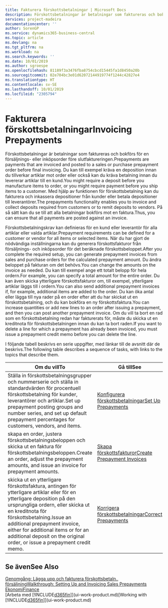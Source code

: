 ```yaml
---
title: Fakturera förskottsbetalningar | Microsoft Docs
description: Förskottsbetalningar är betalningar som faktureras och bokförs för en försäljnings- eller inköpsorder före slutfaktureringen. Du kan till exempel kräva en deposition innan du tillverkar artiklar mot order eller också kan du kräva betalning innan du levererar artiklar till en kund. Med hjälp av funktionen för förskottsbetalning kan du fakturera och inkassera depositioner från kunder eller betala depositioner till leverantörer. På så sätt kan du se till att alla betalningar bokförs mot en faktura.
services: project-madeira
documentationcenter: ''
author: SorenGP
ms.service: dynamics365-business-central
ms.topic: article
ms.devlang: na
ms.tgt_pltfrm: na
ms.workload: na
ms.search.keywords: ''
ms.date: 10/01/2019
ms.author: sgroespe
ms.openlocfilehash: 81189f3a3476fba8754cbcd15445fa1d8450a20b
ms.sourcegitcommit: 02e704bc3e01d62072144919774f1244c42827e4
ms.translationtype: HT
ms.contentlocale: sv-SE
ms.lasthandoff: 10/01/2019
ms.locfileid: "2305794"
---
```

# <a name="invoicing-prepayments"></a><span data-ttu-id="e2eff-106">Fakturera förskottsbetalningar</span><span class="sxs-lookup"><span data-stu-id="e2eff-106">Invoicing Prepayments</span></span>
<span data-ttu-id="e2eff-107">Förskottsbetalningar är betalningar som faktureras och bokförs för en försäljnings- eller inköpsorder före slutfaktureringen.</span><span class="sxs-lookup"><span data-stu-id="e2eff-107">Prepayments are payments that are invoiced and posted to a sales or purchase prepayment order before final invoicing.</span></span> <span data-ttu-id="e2eff-108">Du kan till exempel kräva en deposition innan du tillverkar artiklar mot order eller också kan du kräva betalning innan du levererar artiklar till en kund.</span><span class="sxs-lookup"><span data-stu-id="e2eff-108">You might require a deposit before you manufacture items to order, or you might require payment before you ship items to a customer.</span></span> <span data-ttu-id="e2eff-109">Med hjälp av funktionen för förskottsbetalning kan du fakturera och inkassera depositioner från kunder eller betala depositioner till leverantörer.</span><span class="sxs-lookup"><span data-stu-id="e2eff-109">The prepayments functionality enables you to invoice and collect deposits required from customers or to remit deposits to vendors.</span></span> <span data-ttu-id="e2eff-110">På så sätt kan du se till att alla betalningar bokförs mot en faktura.</span><span class="sxs-lookup"><span data-stu-id="e2eff-110">Thus, you can ensure that all payments are posted against an invoice.</span></span>  

 <span data-ttu-id="e2eff-111">Förskottsbetalningskrav kan definieras för en kund eller leverantör för alla artiklar eller valda artiklar.</span><span class="sxs-lookup"><span data-stu-id="e2eff-111">Prepayment requirements can be defined for a customer or vendor for all items or selected items.</span></span> <span data-ttu-id="e2eff-112">När du har gjort de nödvändiga inställningarna kan du generera förskottsfakturor från försäljnings- och inköpsorder för det beräknade förskottsbeloppet.</span><span class="sxs-lookup"><span data-stu-id="e2eff-112">After you complete the required setup, you can generate prepayment invoices from sales and purchase orders for the calculated prepayment amount.</span></span> <span data-ttu-id="e2eff-113">Du ändra beloppet på fakturan om det behövs.</span><span class="sxs-lookup"><span data-stu-id="e2eff-113">You can change the amounts on the invoice as needed.</span></span> <span data-ttu-id="e2eff-114">Du kan till exempel ange ett totalt belopp för hela ordern.</span><span class="sxs-lookup"><span data-stu-id="e2eff-114">For example, you can specify a total amount for the entire order.</span></span> <span data-ttu-id="e2eff-115">Du kan även skicka ytterligare förskottsfakturor om, till exempel, ytterligare artiklar läggs till i ordern.</span><span class="sxs-lookup"><span data-stu-id="e2eff-115">You can also send additional prepayment invoices if, for example, additional items are added to the order.</span></span> <span data-ttu-id="e2eff-116">Du kan öka antal eller lägga till nya rader på en order efter att du har skickat ut en förskottsbetalning, och du kan bokföra en ny förskottsfaktura.</span><span class="sxs-lookup"><span data-stu-id="e2eff-116">You can increase quantities or add new lines to an order after issuing a prepayment, and then you can post another prepayment invoice.</span></span> <span data-ttu-id="e2eff-117">Om du vill ta bort en rad som en förskottsbetalning redan har fakturerats för, måste du skicka ut en kreditnota för förskottsbetalningen innan du kan ta bort raden.</span><span class="sxs-lookup"><span data-stu-id="e2eff-117">If you want to delete a line for which a prepayment has already been invoiced, you must issue a prepayment credit memo before you can delete the line.</span></span>  

 <span data-ttu-id="e2eff-118">I följande tabell beskrivs en serie uppgifter, med länkar till de avsnitt där de beskrivs.</span><span class="sxs-lookup"><span data-stu-id="e2eff-118">The following table describes a sequence of tasks, with links to the topics that describe them.</span></span>

|<span data-ttu-id="e2eff-119">**Om du vill**</span><span class="sxs-lookup"><span data-stu-id="e2eff-119">**To**</span></span>|<span data-ttu-id="e2eff-120">**Gå till**</span><span class="sxs-lookup"><span data-stu-id="e2eff-120">**See**</span></span>|  
|------------|-------------|  
|<span data-ttu-id="e2eff-121">Ställa in förskottsbetalningsgrupper och nummerserie och ställa in standardvärden för procentuell förskottsbetalning för kunder, leverantörer och artiklar.</span><span class="sxs-lookup"><span data-stu-id="e2eff-121">Set up prepayment posting groups and number series, and set up default prepayment percentages for customers, vendors, and items.</span></span>|[<span data-ttu-id="e2eff-122">Konfigurera förskottsbetalningar</span><span class="sxs-lookup"><span data-stu-id="e2eff-122">Set Up Prepayments</span></span>](finance-set-up-prepayments.md)|
|<span data-ttu-id="e2eff-123">skapa en order, justera förskottsbetalningsbeloppen och skicka ut en faktura för förskottsbetalningsbeloppen.</span><span class="sxs-lookup"><span data-stu-id="e2eff-123">Create an order, adjust the prepayment amounts, and issue an invoice for prepayment amounts.</span></span>|[<span data-ttu-id="e2eff-124">Skapa förskottsfakturor</span><span class="sxs-lookup"><span data-stu-id="e2eff-124">Create Prepayment Invoices</span></span>](finance-how-to-create-prepayment-invoices.md)|  
|<span data-ttu-id="e2eff-125">skicka ut en ytterligare förskottsfaktura, antingen för ytterligare artiklar eller för en ytterligare deposition på den ursprungliga ordern, eller skicka ut en kreditnota för förskottsbetalning.</span><span class="sxs-lookup"><span data-stu-id="e2eff-125">Issue an additional prepayment invoice, either for additional items or for an additional deposit on the original order, or issue a prepayment credit memo.</span></span>|[<span data-ttu-id="e2eff-126">Korrigera förskottsbetalningar</span><span class="sxs-lookup"><span data-stu-id="e2eff-126">Correct Prepayments</span></span>](finance-how-to-correct-prepayments.md)|  

## <a name="see-also"></a><span data-ttu-id="e2eff-127">Se även</span><span class="sxs-lookup"><span data-stu-id="e2eff-127">See Also</span></span>  
[<span data-ttu-id="e2eff-128">Genomgång: Lägga upp och fakturera förskottsbetaln., försäljning</span><span class="sxs-lookup"><span data-stu-id="e2eff-128">Walkthrough: Setting Up and Invoicing Sales Prepayments</span></span>](walkthrough-setting-up-and-invoicing-sales-prepayments.md)  
[<span data-ttu-id="e2eff-129">Ekonomi</span><span class="sxs-lookup"><span data-stu-id="e2eff-129">Finance</span></span>](finance.md)  
<span data-ttu-id="e2eff-130">[Arbeta med [!INCLUDE[d365fin](includes/d365fin_md.md)]](ui-work-product.md)</span><span class="sxs-lookup"><span data-stu-id="e2eff-130">[Working with [!INCLUDE[d365fin](includes/d365fin_md.md)]](ui-work-product.md)</span></span>
